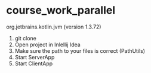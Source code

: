 # course_work_parallel

org.jetbrains.kotlin.jvm (version 1.3.72)

1. git clone 
2. Open project in Inlellij Idea
3. Make sure the path to your files is correct (PathUtils) 
3. Start ServerApp	
4. Start ClientApp